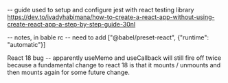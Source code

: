 

-- guide used to setup and configure jest with react testing library 
https://dev.to/ivadyhabimana/how-to-create-a-react-app-without-using-create-react-app-a-step-by-step-guide-30nl

-- notes, in bable rc
-- need to add ["@babel/preset-react", {"runtime": "automatic"}]


React 18 bug
-- apparently useMemo and useCallback will still fire off twice because a fundamental change to react 18 is that it mounts / unmounts and then mounts again for some future change.